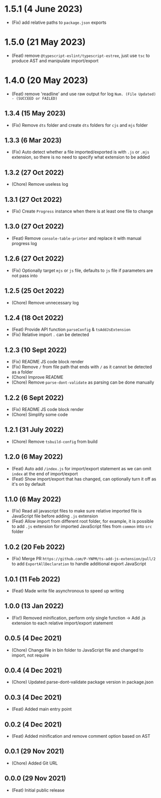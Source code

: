 # 1.5.1 (4 June 2023)

-   (Fix) add relative paths to `package.json` exports

# 1.5.0 (21 May 2023)

-   (Feat) remove `@typescript-eslint/typescript-estree`, just use `tsc` to produce AST and manipulate import/export

# 1.4.0 (20 May 2023)

-   (Feat) remove 'readline' and use raw output for log `Num. (File Updated) - (SUCCEED or FAILED)`

## 1.3.4 (15 May 2023)

-   (Fix) Remove `dts` folder and create `dts` folders for `cjs` and `mjs` folder

## 1.3.3 (6 Mar 2023)

-   (Fix) Auto detect whether a file imported/exported is with `.js` or `.mjs` extension, so there is no need to specify what extension to be added

## 1.3.2 (27 Oct 2022)

-   (Chore) Remove useless log

## 1.3.1 (27 Oct 2022)

-   (Fix) Create `Progress` instance when there is at least one file to change

## 1.3.0 (27 Oct 2022)

-   (Feat) Remove `console-table-printer` and replace it with manual progress log

## 1.2.6 (27 Oct 2022)

-   (Fix) Optionally target `mjs` or `js` file, defaults to `js` file if parameters are not pass into

## 1.2.5 (25 Oct 2022)

-   (Chore) Remove unnecessary log

## 1.2.4 (18 Oct 2022)

-   (Feat) Provide API function `parseConfig` & `tsAddJsExtension`
-   (Fix) Relative import `.` can be detected

## 1.2.3 (10 Sept 2022)

-   (Fix) README JS code block render
-   (Fix) Remove `/` from file path that ends with `/` as it cannot be detected as a folder
-   (Chore) Improve README
-   (Chore) Remove `parse-dont-validate` as parsing can be done manually

## 1.2.2 (6 Sept 2022)

-   (Fix) README JS code block render
-   (Chore) Simplify some code

## 1.2.1 (31 July 2022)

-   (Chore) Remove `tsbuild-config` from build

## 1.2.0 (6 May 2022)

-   (Feat) Auto add `/index.js` for import/export statement as we can omit `index` at the end of import/export
-   (Feat) Show import/export that has changed, can optionally turn it off as it's on by default

## 1.1.0 (6 May 2022)

-   (Fix) Read all javascript files to make sure relative imported file is JavaScript file before adding `.js` extension
-   (Feat) Allow import from different root folder, for example, it is possible to add `.js` extension for imported JavaScript files from `common` into `src` folder

## 1.0.2 (20 Feb 2022)

-   (Fix) Merge PR `https://github.com/P-YNPM/ts-add-js-extension/pull/2` to add `ExportAllDeclaration` to handle additional export JavaScript

## 1.0.1 (11 Feb 2022)

-   (Feat) Made write file asynchronous to speed up writing

## 1.0.0 (13 Jan 2022)

-   (Fix!) Removed minification, perform only single function -> Add .js extension to each relative import/export statement

## 0.0.5 (4 Dec 2021)

-   (Chore) Change file in bin folder to JavaScript file and changed to import, not require

## 0.0.4 (4 Dec 2021)

-   (Chore) Updated parse-dont-validate package version in package.json

## 0.0.3 (4 Dec 2021)

-   (Feat) Added main entry point

## 0.0.2 (4 Dec 2021)

-   (Feat) Added minification and remove comment option based on AST

## 0.0.1 (29 Nov 2021)

-   (Chore) Added Git URL

## 0.0.0 (29 Nov 2021)

-   (Feat) Initial public release
